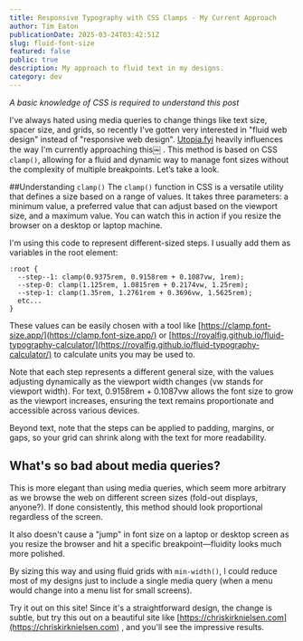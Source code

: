 ```yaml
---
title: Responsive Typography with CSS Clamps - My Current Approach
author: Tim Eaton
publicationDate: 2025-03-24T03:42:51Z
slug: fluid-font-size
featured: false
public: true
description: My approach to fluid text in my designs.
category: dev
---
```


_A basic knowledge of CSS is required to understand this post_

I've always hated using media queries to change things like text size, spacer size, and grids, so recently I've gotten very interested in "fluid web design" instead of "responsive web design". [Utopia.fyi](https://utopia.fyi) heavily influences the way I'm currently approaching this￼ . This method is based on CSS `clamp()`, allowing for a fluid and dynamic way to manage font sizes without the complexity of multiple breakpoints. Let’s take a look.

##Understanding `clamp()`
The `clamp()` function in CSS is a versatile utility that defines a size based on a range of values. It takes three parameters: a minimum value, a preferred value that can adjust based on the viewport size, and a maximum value. You can watch this in action if you resize the browser on a desktop or laptop machine.

I'm using this code to represent different-sized steps. I usually add them as variables in the root element:

```
:root {
  --step--1: clamp(0.9375rem, 0.9158rem + 0.1087vw, 1rem);
  --step-0: clamp(1.125rem, 1.0815rem + 0.2174vw, 1.25rem);
  --step-1: clamp(1.35rem, 1.2761rem + 0.3696vw, 1.5625rem);
  etc...
}
```

These values can be easily chosen with a tool like [https://clamp.font-size.app/](https://clamp.font-size.app/) or [https://royalfig.github.io/fluid-typography-calculator/](https://royalfig.github.io/fluid-typography-calculator/) to calculate units you may be used to.

Note that each step represents a different general size, with the values adjusting dynamically as the viewport width changes (vw stands for viewport width). For text, 0.9158rem + 0.1087vw allows the font size to grow as the viewport increases, ensuring the text remains proportionate and accessible across various devices.

Beyond text, note that the steps can be applied to padding, margins, or gaps, so your grid can shrink along with the text for more readability.

## What's so bad about media queries?

This is more elegant than using media queries, which seem more arbitrary as we browse the web on different screen sizes (fold-out displays, anyone?). If done consistently, this method should look proportional regardless of the screen.

It also doesn't cause a "jump" in font size on a laptop or desktop screen as you resize the browser and hit a specific breakpoint—fluidity looks much more polished.

By sizing this way and using fluid grids with `min-width()`, I could reduce most of my designs just to include a single media query (when a menu would change into a menu list for small screens).

Try it out on this site! Since it's a straightforward design, the change is subtle, but try this out on a beautiful site like [https://chriskirknielsen.com](https://chriskirknielsen.com) , and you'll see the impressive results.
